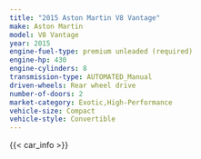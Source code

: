 ```yaml
---
title: "2015 Aston Martin V8 Vantage"
make: Aston Martin
model: V8 Vantage
year: 2015
engine-fuel-type: premium unleaded (required)
engine-hp: 430
engine-cylinders: 8
transmission-type: AUTOMATED_Manual
driven-wheels: Rear wheel drive
number-of-doors: 2
market-category: Exotic,High-Performance
vehicle-size: Compact
vehicle-style: Convertible
---
```


{{< car_info >}}

